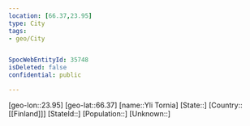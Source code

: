 ```yaml
---
location: [66.37,23.95]
type: City
tags:
- geo/City


SpocWebEntityId: 35748
isDeleted: false
confidential: public

---
```

[geo-lon::23.95]
[geo-lat::66.37]
[name::Yli Tornia]
[State::]
[Country::[[Finland]]]
[StateId::]
[Population::]
[Unknown::]


